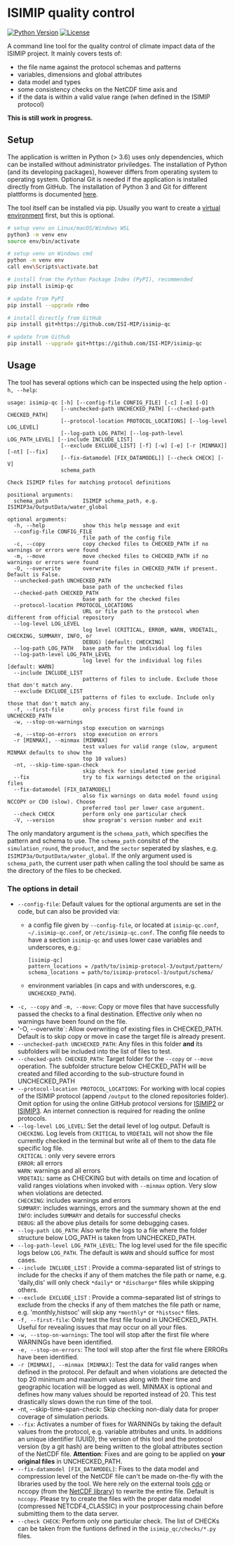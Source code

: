 ISIMIP quality control
======================

[![Python Version](https://img.shields.io/badge/python->=3.6-blue)](https://www.python.org/)
[![License](https://img.shields.io/badge/License-MIT-green)](https://github.com/ISI-MIP/isimip-qc/blob/master/LICENSE)

A command line tool for the quality control of climate impact data of the ISIMIP project. It mainly covers tests of:
- the file name against the protocol schemas and patterns
- variables, dimensions and global attributes
- data model and types
- some consistency checks on the NetCDF time axis and
- if the data is within a valid value range (when defined in the ISIMIP protocol)

**This is still work in progress.**


Setup
-----

The application is written in Python (> 3.6) uses only dependencies, which can be installed without administrator priviledges. The installation of Python (and its developing packages), however differs from operating system to operating system. Optional Git is needed if the application is installed directly from GitHub. The installation of Python 3 and Git for different plattforms is documented [here](https://github.com/ISI-MIP/isimip-utils/blob/master/docs/prerequisites.md).

The tool itself can be installed via pip. Usually you want to create a [virtual environment](https://docs.python.org/3/library/venv.html) first, but this is optional.

```bash
# setup venv on Linux/macOS/Windows WSL
python3 -m venv env
source env/bin/activate

# setup venv on Windows cmd
python -m venv env
call env\Scripts\activate.bat

# install from the Python Package Index (PyPI), recommended
pip install isimip-qc

# update from PyPI
pip install --upgrade rdmo

# install directly from GitHub
pip install git+https://github.com/ISI-MIP/isimip-qc

# update from Github
pip install --upgrade git+https://github.com/ISI-MIP/isimip-qc
```

Usage
-----

The tool has several options which can be inspected using the help option `-h, --help`:

```plain
usage: isimip-qc [-h] [--config-file CONFIG_FILE] [-c] [-m] [-O]
                 [--unchecked-path UNCHECKED_PATH] [--checked-path CHECKED_PATH]
                 [--protocol-location PROTOCOL_LOCATIONS] [--log-level LOG_LEVEL]
                 [--log-path LOG_PATH] [--log-path-level LOG_PATH_LEVEL] [--include INCLUDE_LIST]
                 [--exclude EXCLUDE_LIST] [-f] [-w] [-e] [-r [MINMAX]] [-nt] [--fix]
                 [--fix-datamodel [FIX_DATAMODEL]] [--check CHECK] [-V]
                 schema_path

Check ISIMIP files for matching protocol definitions

positional arguments:
  schema_path           ISIMIP schema_path, e.g. ISIMIP3a/OutputData/water_global

optional arguments:
  -h, --help            show this help message and exit
  --config-file CONFIG_FILE
                        file path of the config file
  -c, --copy            copy checked files to CHECKED_PATH if no warnings or errors were found
  -m, --move            move checked files to CHECKED_PATH if no warnings or errors were found
  -O, --overwrite       overwrite files in CHECKED_PATH if present. Default is False.
  --unchecked-path UNCHECKED_PATH
                        base path of the unchecked files
  --checked-path CHECKED_PATH
                        base path for the checked files
  --protocol-location PROTOCOL_LOCATIONS
                        URL or file path to the protocol when different from official repository
  --log-level LOG_LEVEL
                        log level (CRITICAL, ERROR, WARN, VRDETAIL, CHECKING, SUMMARY, INFO, or
                        DEBUG) [default: CHECKING]
  --log-path LOG_PATH   base path for the individual log files
  --log-path-level LOG_PATH_LEVEL
                        log level for the individual log files [default: WARN]
  --include INCLUDE_LIST
                        patterns of files to include. Exclude those that don't match any.
  --exclude EXCLUDE_LIST
                        patterns of files to exclude. Include only those that don't match any.
  -f, --first-file      only process first file found in UNCHECKED_PATH
  -w, --stop-on-warnings
                        stop execution on warnings
  -e, --stop-on-errors  stop execution on errors
  -r [MINMAX], --minmax [MINMAX]
                        test values for valid range (slow, argument MINMAX defaults to show the
                        top 10 values)
  -nt, --skip-time-span-check
                        skip check for simulated time period
  --fix                 try to fix warnings detected on the original files
  --fix-datamodel [FIX_DATAMODEL]
                        also fix warnings on data model found using NCCOPY or CDO (slow). Choose
                        preferred tool per lower case argument.
  --check CHECK         perform only one particular check
  -V, --version         show program's version number and exit
```

The only mandatory argument is the `schema_path`, which specifies the pattern and schema to use. The `schema_path` consitst of the `simulation_round`, the `product`, and the `sector` seperated by slashes, e.g. `ISIMIP3a/OutputData/water_global`. If the only argument used is `schema_path`, the current user path when calling the tool should be same as the directory of the files to be checked.

### The options in detail

* `--config-file`: Default values for the optional arguments are set in the code, but can also be provided via:
    * a config file given by `--config-file`, or located at `isimip-qc.conf`, `~/.isimip-qc.conf`, or `/etc/isimip-qc.conf`. The config file needs to have a section `isimip-qc` and uses lower case variables and underscores, e.g.:
        ```
        [isimip-qc]
        pattern_locations = /path/to/isimip-protocol-3/output/pattern/
        schema_locations = path/to/isimip-protocol-3/output/schema/
        ```

    * environment variables (in caps and with underscores, e.g. `UNCHECKED_PATH`).
* `-c, --copy` and `-m, --move`: Copy or move files that have successfully passed the checks to a final destination. Effective only when no warnings have been found on the file.
* '-O, --overwrite`: Allow overwriting of existing files in CHECKED_PATH. Default is to skip copy or move in case the target file is already present.
* `--unchecked-path UNCHECKED_PATH`: Any files in this folder **and** its subfolders will be included into the list of files to test.
* `--checked-path CHECKED_PATH`: Target folder for the `--copy` or `--move` operation. The subfolder structure below CHECKED_PATH will be created and filled according to the sub-structure found in UNCHECKED_PATH
* `--protocol-location PROTOCOL_LOCATIONS`: For working with local copies of the ISIMIP protocol (append `/output` to the cloned repositories folder). Omit option for using the online GitHub protocol versions for [ISIMIP2](https://github.com/ISI-MIP/isimip-protocol-2) or [ISIMIP3](https://github.com/ISI-MIP/isimip-protocol-3). An internet connection is required for reading the online protocols.
* `--log-level LOG_LEVEL`: Set the detail level of log output. Default is `CHECKING`. Log levels from `CRITICAL` to `VRDETAIL` will not show the file currently checked in the terminal but write all of them to the data file specific log file.<br>
`CRITICAL` : only very severe errors<br>
`ERROR`: all errors<br>
`WARN`: warnings and all errors<br>
`VRDETAIL`: same as CHECKING but with details on time and location of valid ranges violations when invoked with `--minmax` option. Very slow when violations are detected.<br>
`CHECKING`: includes warnings and errors<br>
`SUMMARY`: includes warnings, errors and the summary shown at the end<br>
`INFO`: includes `SUMMARY` and details for successful checks<br>
`DEBUG`: all the above plus details for some debugging cases.
* `--log-path LOG_PATH`: Also write the logs to a file where the folder structure below LOG_PATH is taken from UNCHECKED_PATH.
* `--log-path-level LOG_PATH_LEVEL`: The log level used for the file specific logs below `LOG_PATH`. The default is `WARN` and should suffice for most cases.
* `--include INCLUDE_LIST` : Provide a comma-separated list of strings to include for the checks if any of them matches the file path or name, e.g. 'daily,dis' will only check `*daily*` or `*discharge*` files while skipping others.
* `--exclude EXCLUDE_LIST` : Provide a comma-separated list of strings to exclude from the checks if any of them matches the file path or name, e.g. 'monthly,histsoc' will skip any `*monthly*` or `*histsoc*` files.
* `-f, --first-file`: Only test the first file found in UNCHECKED_PATH. Useful for revealing issues that may occur on all your files.
* `-w, --stop-on-warnings`: The tool will stop after the first file where WARNINGs have been identified.
* `-e, --stop-on-errors`: The tool will stop after the first file where ERRORs have been identified.
* `-r [MINMAX], --minmax [MINMAX]`: Test the data for valid ranges when defined in the protocol. Per default and when violations are detected the top 20 minimum and maximum values along with their time and geographic location will be logged as well. MINMAX is optional and defines how many values should be reported instead of 20. This test drastically slows down the run time of the tool.
* -nt, --skip-time-span-check: Skip checking non-dialy data for proper coverage of simulation periods.
* `--fix`: Activates a number of fixes for WARNINGs by taking the default values from the protocol, e.g. variable attributes and units. In additions an unique identifier (UUID), the version of this tool and the protocol version (by a git hash) are being written to the global attributes section of the NetCDF file. **Attention**: Fixes and are going to be applied on **your original files** in UNCHECKED_PATH.
* `--fix-datamodel [FIX_DATAMODEL]`: Fixes to the data model and compression level of the NetCDF file can't be made on-the-fly with the libraries used by the tool. We here rely on the external tools [cdo](https://code.mpimet.mpg.de/projects/cdo/) or nccopy (from the [NetCDF library](https://www.unidata.ucar.edu/software/netcdf/)) to rewrite the entire file. Default is `nccopy`. Please try to create the files with the proper data model (compressed NETCDF4_CLASSIC) in your postprocessing chain before submitting them to the data server.
* `--check CHECK`: Perform only one particular check. The list of CHECKs can be taken from the funtions defined in the `isimip_qc/checks/*.py` files.

